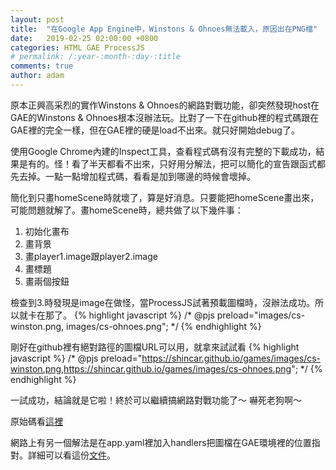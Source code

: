 ```yaml
---
layout: post
title:  "在Google App Engine中，Winstons & Ohnoes無法載入，原因出在PNG檔"
date:   2019-02-25 02:00:00 +0800
categories: HTML GAE ProcessJS
# permalink: /:year-:month-:day-:title
comments: true
author: adam
---
```

原本正興高采烈的實作Winstons & Ohnoes的網路對戰功能，卻突然發現host在GAE的Winstons & Ohnoes根本沒辦法玩。比對了一下在github裡的程式碼跟在GAE裡的完全一樣，但在GAE裡的硬是load不出來。就只好開始debug了。

使用Google Chrome內建的Inspect工具，查看程式碼有沒有完整的下載成功，結果是有的。怪！看了半天都看不出來，只好用分解法，把可以簡化的宣告跟函式都先去掉。一點一點增加程式碼，看看是加到哪邊的時候會壞掉。

簡化到只畫homeScene時就壞了，算是好消息。只要能把homeScene畫出來，可能問題就解了。畫homeScene時，總共做了以下幾件事：
1. 初始化畫布
2. 畫背景
3. 畫player1.image跟player2.image
4. 畫標題
5. 畫兩個按鈕

檢查到3.時發現是image在做怪，當ProcessJS試著預載圖檔時，沒辦法成功。所以就卡在那了。
{% highlight javascript %}
/* @pjs preload="images/cs-winston.png, images/cs-ohnoes.png"; */
{% endhighlight %}

剛好在github裡有絕對路徑的圖檔URL可以用，就拿來試試看
{% highlight javascript %}
/* @pjs preload="https://shincar.github.io/games/images/cs-winston.png,https://shincar.github.io/games/images/cs-ohnoes.png"; */
{% endhighlight %}

一試成功，結論就是它啦！終於可以繼續搞網路對戰功能了～ 嚇死老狗啊～

原始碼看[這裡][github-winstons-and-ohnoes-v2]

網路上有另一個解法是在app.yaml裡加入handlers把圖檔在GAE環境裡的位置指對。詳細可以看這份[文件][gae-app-yaml-handlers]。

[github-winstons-and-ohnoes-v2]: https://github.com/shincar/WinstonsNOhnoes_v2
[gae-app-yaml-handlers]:  https://cloud.google.com/appengine/docs/standard/nodejs/config/appref#handlers_element
